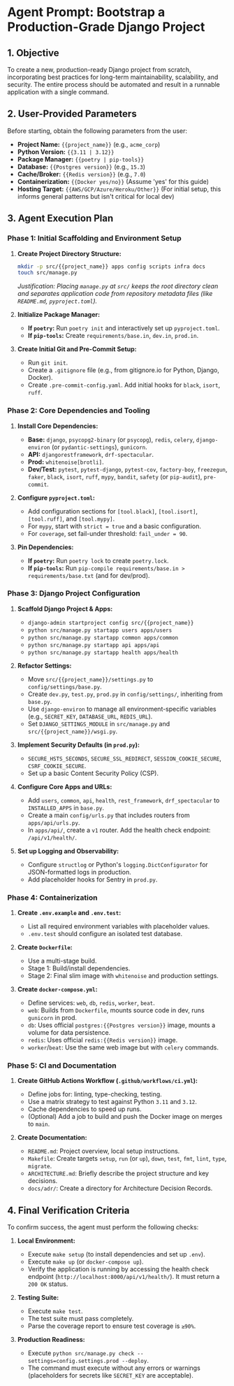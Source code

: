 # Agent Prompt: Bootstrap a Production-Grade Django Project

## 1. Objective

To create a new, production-ready Django project from scratch, incorporating best practices for long-term maintainability, scalability, and security. The entire process should be automated and result in a runnable application with a single command.

## 2. User-Provided Parameters

Before starting, obtain the following parameters from the user:

-   **Project Name:** `{{project_name}}` (e.g., `acme_corp`)
-   **Python Version:** `{{3.11 | 3.12}}`
-   **Package Manager:** `{{poetry | pip-tools}}`
-   **Database:** `{{Postgres version}}` (e.g., `15.3`)
-   **Cache/Broker:** `{{Redis version}}` (e.g., `7.0`)
-   **Containerization:** `{{Docker yes/no}}` (Assume 'yes' for this guide)
-   **Hosting Target:** `{{AWS/GCP/Azure/Heroku/Other}}` (For initial setup, this informs general patterns but isn't critical for local dev)

## 3. Agent Execution Plan

### Phase 1: Initial Scaffolding and Environment Setup

1.  **Create Project Directory Structure:**
    ```bash
    mkdir -p src/{{project_name}} apps config scripts infra docs
    touch src/manage.py
    ```
    *Justification: Placing `manage.py` at `src/` keeps the root directory clean and separates application code from repository metadata files (like `README.md`, `pyproject.toml`).*

2.  **Initialize Package Manager:**
    -   **If `poetry`:** Run `poetry init` and interactively set up `pyproject.toml`.
    -   **If `pip-tools`:** Create `requirements/base.in`, `dev.in`, `prod.in`.

3.  **Create Initial Git and Pre-Commit Setup:**
    -   Run `git init`.
    -   Create a `.gitignore` file (e.g., from gitignore.io for Python, Django, Docker).
    -   Create `.pre-commit-config.yaml`. Add initial hooks for `black`, `isort`, `ruff`.

### Phase 2: Core Dependencies and Tooling

1.  **Install Core Dependencies:**
    -   **Base:** `django`, `psycopg2-binary` (or `psycopg`), `redis`, `celery`, `django-environ` (or `pydantic-settings`), `gunicorn`.
    -   **API:** `djangorestframework`, `drf-spectacular`.
    -   **Prod:** `whitenoise[brotli]`.
    -   **Dev/Test:** `pytest`, `pytest-django`, `pytest-cov`, `factory-boy`, `freezegun`, `faker`, `black`, `isort`, `ruff`, `mypy`, `bandit`, `safety` (or `pip-audit`), `pre-commit`.

2.  **Configure `pyproject.toml`:**
    -   Add configuration sections for `[tool.black]`, `[tool.isort]`, `[tool.ruff]`, and `[tool.mypy]`.
    -   For `mypy`, start with `strict = true` and a basic configuration.
    -   For `coverage`, set fail-under threshold: `fail_under = 90`.

3.  **Pin Dependencies:**
    -   **If `poetry`:** Run `poetry lock` to create `poetry.lock`.
    -   **If `pip-tools`:** Run `pip-compile requirements/base.in > requirements/base.txt` (and for dev/prod).

### Phase 3: Django Project Configuration

1.  **Scaffold Django Project & Apps:**
    -   `django-admin startproject config src/{{project_name}}`
    -   `python src/manage.py startapp users apps/users`
    -   `python src/manage.py startapp common apps/common`
    -   `python src/manage.py startapp api apps/api`
    -   `python src/manage.py startapp health apps/health`

2.  **Refactor Settings:**
    -   Move `src/{{project_name}}/settings.py` to `config/settings/base.py`.
    -   Create `dev.py`, `test.py`, `prod.py` in `config/settings/`, inheriting from `base.py`.
    -   Use `django-environ` to manage all environment-specific variables (e.g., `SECRET_KEY`, `DATABASE_URL`, `REDIS_URL`).
    -   Set `DJANGO_SETTINGS_MODULE` in `src/manage.py` and `src/{{project_name}}/wsgi.py`.

3.  **Implement Security Defaults (in `prod.py`):**
    -   `SECURE_HSTS_SECONDS`, `SECURE_SSL_REDIRECT`, `SESSION_COOKIE_SECURE`, `CSRF_COOKIE_SECURE`.
    -   Set up a basic Content Security Policy (CSP).

4.  **Configure Core Apps and URLs:**
    -   Add `users`, `common`, `api`, `health`, `rest_framework`, `drf_spectacular` to `INSTALLED_APPS` in `base.py`.
    -   Create a main `config/urls.py` that includes routers from `apps/api/urls.py`.
    -   In `apps/api/`, create a `v1` router. Add the health check endpoint: `/api/v1/health/`.

5.  **Set up Logging and Observability:**
    -   Configure `structlog` or Python's `logging.DictConfigurator` for JSON-formatted logs in production.
    -   Add placeholder hooks for Sentry in `prod.py`.

### Phase 4: Containerization

1.  **Create `.env.example` and `.env.test`:**
    -   List all required environment variables with placeholder values.
    -   `.env.test` should configure an isolated test database.

2.  **Create `Dockerfile`:**
    -   Use a multi-stage build.
    -   Stage 1: Build/install dependencies.
    -   Stage 2: Final slim image with `whitenoise` and production settings.

3.  **Create `docker-compose.yml`:**
    -   Define services: `web`, `db`, `redis`, `worker`, `beat`.
    -   `web`: Builds from `Dockerfile`, mounts source code in dev, runs `gunicorn` in prod.
    -   `db`: Uses official `postgres:{{Postgres version}}` image, mounts a volume for data persistence.
    -   `redis`: Uses official `redis:{{Redis version}}` image.
    -   `worker`/`beat`: Use the same web image but with `celery` commands.

### Phase 5: CI and Documentation

1.  **Create GitHub Actions Workflow (`.github/workflows/ci.yml`):**
    -   Define jobs for: linting, type-checking, testing.
    -   Use a matrix strategy to test against Python `3.11` and `3.12`.
    -   Cache dependencies to speed up runs.
    -   (Optional) Add a job to build and push the Docker image on merges to `main`.

2.  **Create Documentation:**
    -   `README.md`: Project overview, local setup instructions.
    -   `Makefile`: Create targets `setup`, `run` (or `up`), `down`, `test`, `fmt`, `lint`, `type`, `migrate`.
    -   `ARCHITECTURE.md`: Briefly describe the project structure and key decisions.
    -   `docs/adr/`: Create a directory for Architecture Decision Records.

## 4. Final Verification Criteria

To confirm success, the agent must perform the following checks:

1.  **Local Environment:**
    -   Execute `make setup` (to install dependencies and set up `.env`).
    -   Execute `make up` (or `docker-compose up`).
    -   Verify the application is running by accessing the health check endpoint (`http://localhost:8000/api/v1/health/`). It must return a `200 OK` status.

2.  **Testing Suite:**
    -   Execute `make test`.
    -   The test suite must pass completely.
    -   Parse the coverage report to ensure test coverage is `≥90%`.

3.  **Production Readiness:**
    -   Execute `python src/manage.py check --settings=config.settings.prod --deploy`.
    -   The command must execute without any errors or warnings (placeholders for secrets like `SECRET_KEY` are acceptable).

